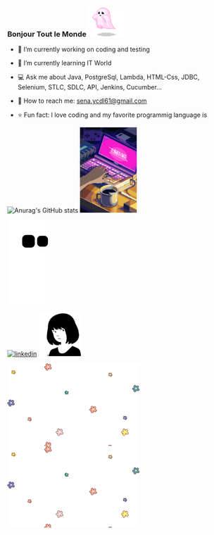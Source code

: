 
### Bonjour Tout le Monde<img align=beside width=85 src="https://github.com/SenaYcdl/SenaYcdl/blob/main/c9a9fa3a1fd58f70df1a05ade71ae6fe.gif" />





- 🌼 I’m currently working on coding and testing

- 🌺 I’m currently learning IT World 

- 💻 Ask me about Java, PostgreSql, Lambda, HTML-Css, JDBC, Selenium, STLC, SDLC, API, Jenkins, Cucumber...

- 💌 How to reach me: sena.ycdl61@gmail.com 

- ⭐ Fun fact: I love coding and my favorite programmig language is 











![Anurag's GitHub stats](https://github-readme-stats.vercel.app/api?username=SenaYcdl&show_icons=true&theme=omni)
<img align=above width=129 src="https://github.com/SenaYcdl/SenaYcdl/blob/main/54b5b572a814ce721e1b01adabed5c84.gif" />


![snake gif](https://github.com/SenaYcdl/SenaYcdl/blob/output/github-contribution-grid-snake.svg)



[![linkedin](https://img.shields.io/badge/Linkedin-000000?style=for-the-badge&logo=Linkedin&logoColor=white)](https://www.linkedin.com/in/sena-y%C3%BCcedal-98785a233/)
<img align=beside width=100 src="https://github.com/SenaYcdl/SenaYcdl/blob/main/65bcebd0e225bc8fb2ad79fff09523ee.gif" />



<img align=center width=300 src="https://github.com/SenaYcdl/SenaYcdl/blob/main/3f11b653258af68f56efa1e944388c6a.gif" /><img align=beside width=300 src="https://github.com/SenaYcdl/SenaYcdl/blob/main/3f11b653258af68f56efa1e944388c6a.gif" />




